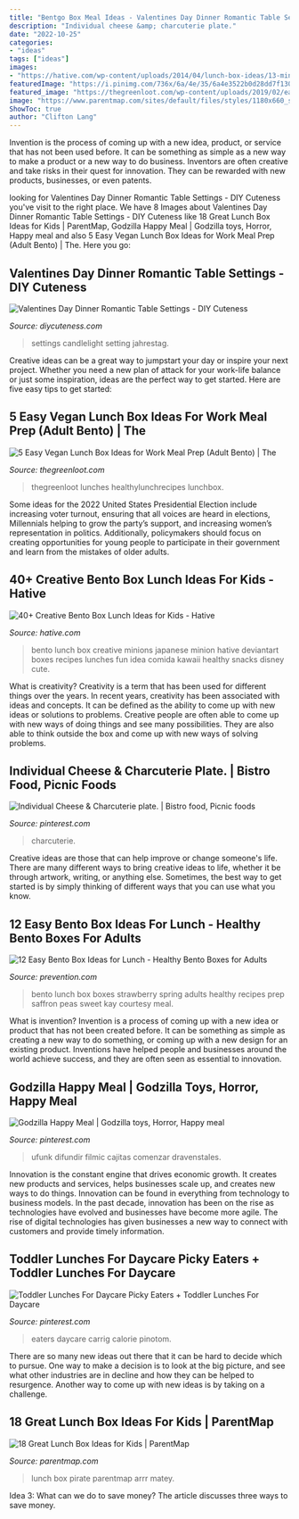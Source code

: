 ```yaml
---
title: "Bentgo Box Meal Ideas - Valentines Day Dinner Romantic Table Settings"
description: "Individual cheese &amp; charcuterie plate."
date: "2022-10-25"
categories:
- "ideas"
tags: ["ideas"]
images:
- "https://hative.com/wp-content/uploads/2014/04/lunch-box-ideas/13-minions-lunch-box.jpg"
featuredImage: "https://i.pinimg.com/736x/6a/4e/35/6a4e3522b0d28dd7f130e45af1da6ca7.jpg"
featured_image: "https://thegreenloot.com/wp-content/uploads/2019/02/easy-vegan-lunch-box-ideas-work-5-667x1024.jpg"
image: "https://www.parentmap.com/sites/default/files/styles/1180x660_scaled_cropped/public/2017-08/20lunchbox_pager_1.jpg?itok=XVDcNwUD"
ShowToc: true
author: "Clifton Lang"
---
```



Invention is the process of coming up with a new idea, product, or service that has not been used before. It can be something as simple as a new way to make a product or a new way to do business. Inventors are often creative and take risks in their quest for innovation. They can be rewarded with new products, businesses, or even patents.

	

		
looking for Valentines Day Dinner Romantic Table Settings - DIY Cuteness you've visit to the right place. We have 8 Images about Valentines Day Dinner Romantic Table Settings - DIY Cuteness like 18 Great Lunch Box Ideas for Kids | ParentMap, Godzilla Happy Meal | Godzilla toys, Horror, Happy meal and also 5 Easy Vegan Lunch Box Ideas for Work Meal Prep (Adult Bento) | The. Here you go:
		
    
## Valentines Day Dinner Romantic Table Settings - DIY Cuteness

<img loading=lazy src="https://diycuteness.com/wp-content/uploads/2019/12/Valentines-Day-Dinner-Romantic-Table-Settings-4.jpg" onerror="this.onerror=null;this.src='https://tse3.mm.bing.net/th?id=OIP.Eb3xlf5IE3nY4zY8p_x5PAHaE8&amp;pid=15.1';" alt="Valentines Day Dinner Romantic Table Settings - DIY Cuteness">

_Source: diycuteness.com_

>settings candlelight setting jahrestag. 

	

Creative ideas can be a great way to jumpstart your day or inspire your next project. Whether you need a new plan of attack for your work-life balance or just some inspiration, ideas are the perfect way to get started. Here are five easy tips to get started: 

    
## 5 Easy Vegan Lunch Box Ideas For Work Meal Prep (Adult Bento) | The

<img loading=lazy src="https://thegreenloot.com/wp-content/uploads/2019/02/easy-vegan-lunch-box-ideas-work-5-667x1024.jpg" onerror="this.onerror=null;this.src='https://tse3.mm.bing.net/th?id=OIP.iYMhsr4yjLACxOAzl6-d3QHaLX&amp;pid=15.1';" alt="5 Easy Vegan Lunch Box Ideas for Work Meal Prep (Adult Bento) | The">

_Source: thegreenloot.com_

>thegreenloot lunches healthylunchrecipes lunchbox. 

	

Some ideas for the 2022 United States Presidential Election include increasing voter turnout, ensuring that all voices are heard in elections, Millennials helping to grow the party’s support, and increasing women’s representation in politics. Additionally, policymakers should focus on creating opportunities for young people to participate in their government and learn from the mistakes of older adults.

    
## 40+ Creative Bento Box Lunch Ideas For Kids - Hative

<img loading=lazy src="https://hative.com/wp-content/uploads/2014/04/lunch-box-ideas/13-minions-lunch-box.jpg" onerror="this.onerror=null;this.src='https://tse1.mm.bing.net/th?id=OIP.BkJiIaBzkdVrIBMxvQdMxwHaJ4&amp;pid=15.1';" alt="40+ Creative Bento Box Lunch Ideas for Kids - Hative">

_Source: hative.com_

>bento lunch box creative minions japanese minion hative deviantart boxes recipes lunches fun idea comida kawaii healthy snacks disney cute. 

	

What is creativity?
Creativity is a term that has been used for different things over the years. In recent years, creativity has been associated with ideas and concepts. It can be defined as the ability to come up with new ideas or solutions to problems. Creative people are often able to come up with new ways of doing things and see many possibilities. They are also able to think outside the box and come up with new ways of solving problems.

    
## Individual Cheese &amp; Charcuterie Plate. | Bistro Food, Picnic Foods

<img loading=lazy src="https://i.pinimg.com/736x/6a/4e/35/6a4e3522b0d28dd7f130e45af1da6ca7.jpg" onerror="this.onerror=null;this.src='https://tse3.mm.bing.net/th?id=OIP.dBU-T_8sHxlLCN_n7xvUWQHaJ3&amp;pid=15.1';" alt="Individual Cheese &amp; Charcuterie plate. | Bistro food, Picnic foods">

_Source: pinterest.com_

>charcuterie. 

	

Creative ideas are those that can help improve or change someone's life. There are many different ways to bring creative ideas to life, whether it be through artwork, writing, or anything else. Sometimes, the best way to get started is by simply thinking of different ways that you can use what you know.

    
## 12 Easy Bento Box Ideas For Lunch - Healthy Bento Boxes For Adults

<img loading=lazy src="https://hips.hearstapps.com/hmg-prod.s3.amazonaws.com/images/spring-strawberry-bento-boxes-1544720517.jpg?crop=1xw:1xh;center,top&amp;resize=480:*" onerror="this.onerror=null;this.src='https://tse3.mm.bing.net/th?id=OIP.MAdWV2VU8yMrXx0v6qvLmwHaLH&amp;pid=15.1';" alt="12 Easy Bento Box Ideas for Lunch - Healthy Bento Boxes for Adults">

_Source: prevention.com_

>bento lunch box boxes strawberry spring adults healthy recipes prep saffron peas sweet kay courtesy meal. 

	

What is invention?
Invention is a process of coming up with a new idea or product that has not been created before. It can be something as simple as creating a new way to do something, or coming up with a new design for an existing product. Inventions have helped people and businesses around the world achieve success, and they are often seen as essential to innovation.

    
## Godzilla Happy Meal | Godzilla Toys, Horror, Happy Meal

<img loading=lazy src="https://i.pinimg.com/736x/0f/04/45/0f04458d26dc97576c74f0c28b261b65--godzilla-toys-godzilla-party.jpg" onerror="this.onerror=null;this.src='https://tse1.mm.bing.net/th?id=OIP.Ar8G0zO_aBmTBLbWCdymjgHaG8&amp;pid=15.1';" alt="Godzilla Happy Meal | Godzilla toys, Horror, Happy meal">

_Source: pinterest.com_

>ufunk difundir filmic cajitas comenzar dravenstales. 

	

Innovation is the constant engine that drives economic growth. It creates new products and services, helps businesses scale up, and creates new ways to do things. Innovation can be found in everything from technology to business models. In the past decade, innovation has been on the rise as technologies have evolved and businesses have become more agile. The rise of digital technologies has given businesses a new way to connect with customers and provide timely information.

    
## Toddler Lunches For Daycare Picky Eaters + Toddler Lunches For Daycare

<img loading=lazy src="https://i.pinimg.com/736x/38/fb/c5/38fbc5d55c8e463ea560c2f49821a2e9.jpg" onerror="this.onerror=null;this.src='https://tse4.mm.bing.net/th?id=OIP.qJ-vbXOacNsqr2u0800j6QHaLH&amp;pid=15.1';" alt="Toddler Lunches For Daycare Picky Eaters + Toddler Lunches For Daycare">

_Source: pinterest.com_

>eaters daycare carrig calorie pinotom. 

	

There are so many new ideas out there that it can be hard to decide which to pursue. One way to make a decision is to look at the big picture, and see what other industries are in decline and how they can be helped to resurgence. Another way to come up with new ideas is by taking on a challenge.

    
## 18 Great Lunch Box Ideas For Kids | ParentMap

<img loading=lazy src="https://www.parentmap.com/sites/default/files/styles/1180x660_scaled_cropped/public/2017-08/20lunchbox_pager_1.jpg?itok=XVDcNwUD" onerror="this.onerror=null;this.src='https://tse3.mm.bing.net/th?id=OIP.CgW8SP5iETPicbWwRH-I5wHaEJ&amp;pid=15.1';" alt="18 Great Lunch Box Ideas for Kids | ParentMap">

_Source: parentmap.com_

>lunch box pirate parentmap arrr matey. 

	

Idea 3: What can we do to save money?
The article discusses three ways to save money.


